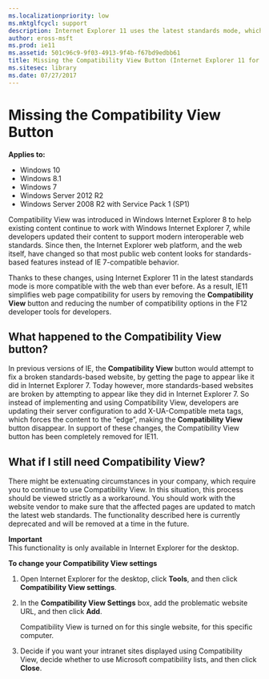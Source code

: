 ```yaml
---
ms.localizationpriority: low
ms.mktglfcycl: support
description: Internet Explorer 11 uses the latest standards mode, which simplifies web page compatibility for users by removing the **Compatibility View** button and reducing the number of compatibility options in the F12 developer tools for developers.
author: eross-msft
ms.prod: ie11
ms.assetid: 501c96c9-9f03-4913-9f4b-f67bd9edbb61
title: Missing the Compatibility View Button (Internet Explorer 11 for IT Pros)
ms.sitesec: library
ms.date: 07/27/2017
---
```



# Missing the Compatibility View Button

**Applies to:**

-   Windows 10
-   Windows 8.1
-   Windows 7
-   Windows Server 2012 R2
-   Windows Server 2008 R2 with Service Pack 1 (SP1)

Compatibility View was introduced in Windows Internet Explorer 8 to help existing content continue to work with Windows Internet Explorer 7, while developers updated their content to support modern interoperable web standards. Since then, the Internet Explorer web platform, and the web itself, have changed so that most public web content looks for standards-based features instead of IE 7-compatible behavior.

Thanks to these changes, using Internet Explorer 11 in the latest standards mode is more compatible with the web than ever before. As a result, IE11 simplifies web page compatibility for users by removing the **Compatibility View** button and reducing the number of compatibility options in the F12 developer tools for developers.

## What happened to the Compatibility View button?
In previous versions of IE, the **Compatibility View** button would attempt to fix a broken standards-based website, by getting the page to appear like it did in Internet Explorer 7. Today however, more standards-based websites are broken by attempting to appear like they did in Internet Explorer 7. So instead of implementing and using Compatibility View, developers are updating their server configuration to add X-UA-Compatible meta tags, which forces the content to the “edge”, making the **Compatibility View** button disappear. In support of these changes, the Compatibility View button has been completely removed for IE11.

## What if I still need Compatibility View?
There might be extenuating circumstances in your company, which require you to continue to use Compatibility View. In this situation, this process should be viewed strictly as a workaround. You should work with the website vendor to make sure that the affected pages are updated to match the latest web standards. The functionality described here is currently deprecated and will be removed at a time in the future.

**Important**<br>This functionality is only available in Internet Explorer for the desktop.

 **To change your Compatibility View settings**

1.  Open Internet Explorer for the desktop, click **Tools**, and then click **Compatibility View settings**.

2.  In the **Compatibility View Settings** box, add the problematic website URL, and then click **Add**.<p>
Compatibility View is turned on for this single website, for this specific computer.

3.  Decide if you want your intranet sites displayed using Compatibility View, decide whether to use Microsoft compatibility lists, and then click **Close**.

 

 



